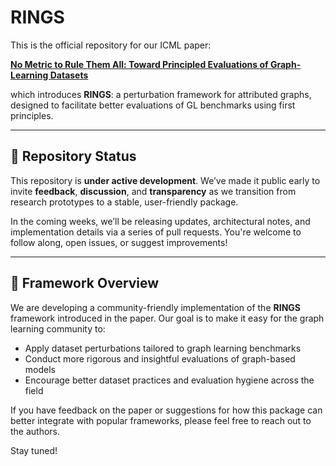 # RINGS

This is the official repository for our ICML paper:

**[No Metric to Rule Them All: Toward Principled Evaluations of Graph-Learning Datasets](https://arxiv.org/abs/2502.02379)**

which introduces **RINGS**: a perturbation framework for attributed graphs, designed to facilitate better evaluations of GL benchmarks using first principles.

---

## 🚧 Repository Status

This repository is **under active development**.
We’ve made it public early to invite **feedback**, **discussion**, and **transparency** as we transition from research prototypes to a stable, user-friendly package.

In the coming weeks, we’ll be releasing updates, architectural notes, and implementation details via a series of pull requests. You're welcome to follow along, open issues, or suggest improvements!

---

## 💍 Framework Overview

We are developing a community-friendly implementation of the **RINGS** framework introduced in the paper. Our goal is to make it easy for the graph learning community to:

* Apply dataset perturbations tailored to graph learning benchmarks
* Conduct more rigorous and insightful evaluations of graph-based models
* Encourage better dataset practices and evaluation hygiene across the field

If you have feedback on the paper or suggestions for how this package can better integrate with popular frameworks, please feel free to reach out to the authors.

Stay tuned!
